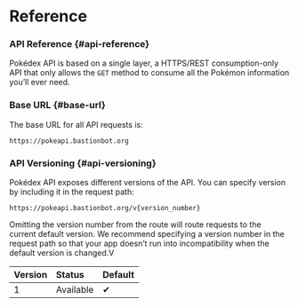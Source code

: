 # Reference

### API Reference {#api-reference}

Pokédex API is based on a single layer, a HTTPS/REST consumption-only API that only allows the `GET` method to consume all the Pokémon information you’ll ever need.

### Base URL {#base-url}

The base URL for all API requests is:

```text
https://pokeapi.bastionbot.org
```

### API Versioning {#api-versioning}

Pokédex API exposes different versions of the API. You can specify version by including it in the request path:

```text
https://pokeapi.bastionbot.org/v{version_number}
```

Omitting the version number from the route will route requests to the current default version. We recommend specifying a version number in the request path so that your app doesn’t run into incompatibility when the default version is changed.V

| Version | Status | Default |
| :--- | :--- | :--- |
| 1 | Available | ✔ |

